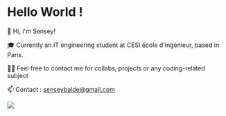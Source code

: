 # Hello World !
<div>
  <p>👋 Hi, i'm Sensey!</p>
  <p>🎓 Currently an IT engineering student at CESI école d'ingénieur, based in Paris.</p>
  <p>👨‍💻 Feel free to contact me for collabs, projects or any coding-related subject</p>
  <p>📫 Contact : <a href="mailto:senseybalde@gmail.com"> senseybalde@gmail.com </a> </p>
</div>

<picture>
  <source
    srcset="https://github-readme-stats.vercel.app/api?username=sorooty&show_icons=true&theme=dark"
    media="(prefers-color-scheme: dark)"
  />
  <source
    srcset="https://github-readme-stats.vercel.app/api?username=sorooty&show_icons=true"
    media="(prefers-color-scheme: light), (prefers-color-scheme: no-preference)"
  />
  <img src="https://github-readme-stats.vercel.app/api?username=sorootya&show_icons=true" />
</picture>
